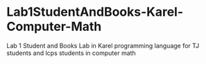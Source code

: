 # Lab1StudentAndBooks-Karel-Computer-Math
Lab 1 Student and Books Lab in Karel programming language for TJ students and lcps students in computer math
